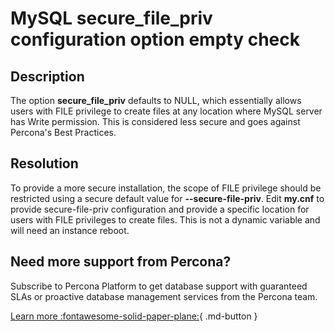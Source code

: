 # MySQL secure_file_priv configuration option empty check
## Description
The option **secure_file_priv** defaults to NULL, which essentially allows users with FILE privilege to create files at any location where MySQL server has Write permission. This is considered less secure and goes against Percona's Best Practices.


## Resolution
To provide a more secure installation, the scope of FILE privilege should be restricted using a secure default value for **--secure-file-priv**. 
Edit **my.cnf** to provide secure-file-priv configuration and provide a specific location for users with FILE privileges to create files. This is not a dynamic variable and will need an instance reboot.

## Need more support from Percona?
Subscribe to Percona Platform to get database support with guaranteed SLAs or proactive database management services from the Percona team.

[Learn more :fontawesome-solid-paper-plane:](https://per.co.na/subscribe){ .md-button }
